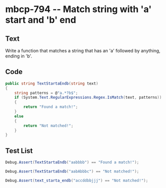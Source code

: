 # mbcp-794 -- Match string with 'a' start and 'b' end

## Text

Write a function that matches a string that has an 'a' followed by anything, ending in 'b'.

## Code

```csharp
public string TextStartaEndb(string text)
{
    string patterns = @"a.*?b$";
    if (System.Text.RegularExpressions.Regex.IsMatch(text, patterns))
    {
        return "Found a match!";
    }
    else
    {
        return "Not matched!";
    }
}
```

## Test List

```csharp
Debug.Assert(TextStartaEndb("aabbbb") == "Found a match!");
```

```csharp
Debug.Assert(TextStartaEndb("aabAbbbc") == "Not matched!");
```

```csharp
Debug.Assert(text_starta_endb("accddbbjjj") == "Not matched!");
```
